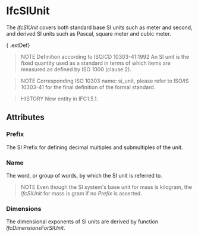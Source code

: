 # IfcSIUnit

The _IfcSIUnit_ covers both standard base SI units such as meter and second, and derived SI units such as Pascal, square meter and cubic meter.<!-- end of definition -->

{ .extDef}
> NOTE Definition according to ISO/CD 10303-41:1992
> An SI unit is the fixed quantity used as a standard in terms of which items are measured as defined by ISO 1000 (clause 2).

> NOTE Corresponding ISO 10303 name: si_unit, please refer to ISO/IS 10303-41 for the final definition of the formal standard.

> HISTORY New entity in IFC1.5.1.

## Attributes

### Prefix
The SI Prefix for defining decimal multiples and submultiples of the unit.

### Name
The word, or group of words, by which the SI unit is referred to.

> NOTE Even though the SI system's base unit for mass is kilogram, the _IfcSIUnit_ for mass is gram if no _Prefix_ is asserted.

### Dimensions
The dimensional exponents of SI units are derived by function _IfcDimensionsForSIUnit_.
